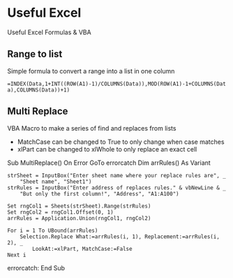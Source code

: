 # Useful Excel
Useful Excel Formulas &amp; VBA


<h2>Range to list</h2>

Simple formula to convert a range into a list in one column

<code>=INDEX(Data,1+INT((ROW(A1)-1)/COLUMNS(Data)),MOD(ROW(A1)-1+COLUMNS(Data),COLUMNS(Data))+1)</code>


<h2>Multi Replace</h2>

VBA Macro to make a series of find and replaces from lists

- MatchCase can be changed to True to only change when case matches
- xlPart can be changed to xlWhole to only replace an exact cell

Sub MultiReplace()
On Error GoTo errorcatch
Dim arrRules() As Variant

    strSheet = InputBox("Enter sheet name where your replace rules are", _
        "Sheet name", "Sheet1")
    strRules = InputBox("Enter address of replaces rules." & vbNewLine & _
        "But only the first column!", "Address", "A1:A100")

    Set rngCol1 = Sheets(strSheet).Range(strRules)
    Set rngCol2 = rngCol1.Offset(0, 1)
    arrRules = Application.Union(rngCol1, rngCol2)

    For i = 1 To UBound(arrRules)
        Selection.Replace What:=arrRules(i, 1), Replacement:=arrRules(i, 2), _
            LookAt:=xlPart, MatchCase:=False
    Next i

errorcatch:
End Sub


